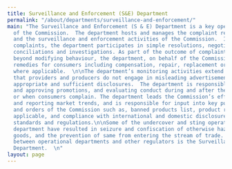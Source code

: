 ```yaml
---
title: Surveillance and Enforcement (S&E) Department
permalink: "/about/departments/surveillance-and-enforcement/"
main: "The Surveillance and Enforcement (S & E) Department is a key operational unit
  of the Commission.  The department hosts and manages the complaint resolution functions;
  and the surveillance and enforcement activities of the Commission.  In resolving
  complaints, the department participates in simple resolutions, negotiations, mediations,
  conciliations and investigations. As part of the outcome of complaint resolution,
  beyond modifying behaviour, the department, on behalf of the Commission, secures
  remedies for consumers including compensation, repair, replacement or restitution,
  where applicable.  \n\nThe department’s monitoring activities extend to ensuring
  that providers and producers do not engage in misleading advertisement, and make
  appropriate and sufficient disclosures.  The department is responsible for assessing
  and approving promotions, and evaluating conduct during and after the promotion,
  or when consumers complain. The department leads the Commission’s effort in monitoring
  and reporting market trends, and is responsible for input into key publications
  and orders of the Commission such as, banned products list, product recalls, where
  applicable, and compliance with international and domestic disclosure and warning
  standards and regulations.\n\nSome of the undercover and sting operations of the
  department have resulted in seizure and confiscation of otherwise hazardous or substandard
  goods, and the prevention of same from entering the stream of trade.   The key interface
  between operational departments and other regulators is the Surveillance and Enforcement
  Department.  \n"
layout: page
---
```


